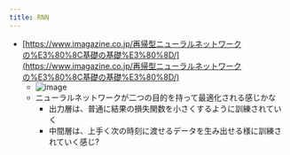 ```yaml
---
title: RNN
---
```


* [https://www.imagazine.co.jp/再帰型ニューラルネットワークの%E3%80%8C基礎の基礎%E3%80%8D/](https://www.imagazine.co.jp/再帰型ニューラルネットワークの%E3%80%8C基礎の基礎%E3%80%8D/)
  * ![image](https://www.imagazine.co.jp/wp-content/uploads/2018/07/094-098_17ISno14_kiso_deep_zu004.jpg)
  * ニューラルネットワークが二つの目的を持って最適化される感じかな
    * 出力層は、普通に結果の損失関数を小さくするように訓練されていく
    * 中間層は、上手く次の時刻に渡せるデータを生み出せる様に訓練されていく感じ?
